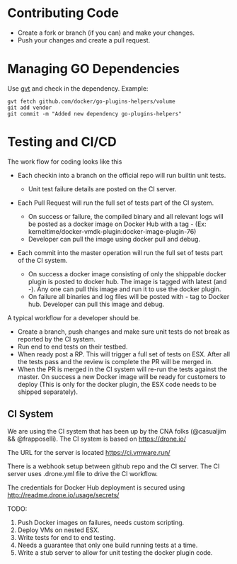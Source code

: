 # Contributing Code

* Create a fork or branch (if you can) and make your changes.
* Push your changes and create a pull request.

# Managing GO Dependencies

Use [gvt](https://github.com/FiloSottile/gvt) and check in the dependency.
Example:
```
gvt fetch github.com/docker/go-plugins-helpers/volume
git add vendor
git commit -m "Added new dependency go-plugins-helpers"
```

# Testing and CI/CD

The work flow for coding looks like this

- Each checkin into a branch on the official repo will run builtin unit tests.
  - Unit test failure details are posted on the CI server.

- Each Pull Request will run the full set of tests part of the CI system.
  - On success or failure, the compiled binary and all relevant logs will
    be posted as a docker image on Docker Hub with a tag <branch>-<build>
    (Ex: kerneltime/docker-vmdk-plugin:docker-image-plugin-76)
  - Developer can pull the image using docker pull and debug.

- Each commit into the master operation will run the full set of tests
  part of the CI system.
  - On success a docker image consisting of only the shippable docker
    plugin is posted to docker hub. The image is tagged with latest
    (and <branch>-<build>). Any one can pull this image and run it to
    use the docker plugin.
  - On failure all binaries and log files will be posted with <branch>-<build>
    tag to Docker hub. Developer can pull this image and debug.

A typical workflow for a developer should be.

- Create a branch, push changes and make sure unit tests do not break as reported
  by the CI system.
- Run end to end tests on their testbed.
- When ready post a RP. This will trigger a full set of tests on ESX. After all 
  the tests pass and the review is complete the PR will be merged in.
- When the PR is merged in the CI system will re-run the tests against the master.
  On success a new Docker image will be ready for customers to deploy (This is only
  for the docker plugin, the ESX code needs to be shipped separately).

## CI System

We are using the CI system that has been up by the CNA folks (@casualjim && @frapposelli). 
The CI system is based on https://drone.io/

The URL for the server is located https://ci.vmware.run/

There is a webhook setup between github repo and the CI server. The CI server uses
.drone.yml file to drive the CI workflow. 

The credentials for Docker Hub deployment is secured using http://readme.drone.io/usage/secrets/

TODO:
1. Push Docker images on failures, needs custom scripting.
2. Deploy VMs on nested ESX.
3. Write tests for end to end testing.
  1. Needs a guarantee that only one build running tests at a time.
4. Write a stub server to allow for unit testing the docker plugin code.

